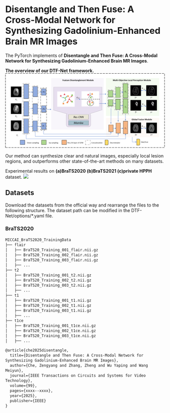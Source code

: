 # Disentangle and Then Fuse: A Cross-Modal Network for Synthesizing Gadolinium-Enhanced Brain MR Images

The PyTorch implements of **Disentangle and Then Fuse: A Cross-Modal Network for Synthesizing Gadolinium-Enhanced Brain MR Images**.

**The overview of our DTF-Net framework.**
<img src="images/framework.png"/>


Our method can synthesize clear and natural images, especially local lesion regions, and outperforms other state-of-the-art methods on many datasets.

Experimental results on **(a)BraTS2020 (b)BraTS2021 (c)private HPPH** dataset.
<img src="images/comparison_brats.png"/>


## Datasets
Download the datasets from the official way and rearrange the files to the following structure.
The dataset path can be modified in the DTF-Net/options/\*.yaml file.
### BraTS2020
```
MICCAI_BraTS2020_TrainingData
├── flair
│   ├── BraTS20_Training_001_flair.nii.gz
│   ├── BraTS20_Training_002_flair.nii.gz
│   ├── BraTS20_Training_003_flair.nii.gz
│   ├── ...
├── t2
│   ├── BraTS20_Training_001_t2.nii.gz
│   ├── BraTS20_Training_002_t2.nii.gz
│   ├── BraTS20_Training_003_t2.nii.gz
│   ├── ...
├── t1
│   ├── BraTS20_Training_001_t1.nii.gz
│   ├── BraTS20_Training_002_t1.nii.gz
│   ├── BraTS20_Training_003_t1.nii.gz
│   ├── ...
├── t1ce
│   ├── BraTS20_Training_001_t1ce.nii.gz
│   ├── BraTS20_Training_002_t1ce.nii.gz
│   ├── BraTS20_Training_003_t1ce.nii.gz
│   ├── ...
```
```
@article{che2025disentangle,
  title={Disentangle and Then Fuse: A Cross-Modal Network for Synthesizing Gadolinium-Enhanced Brain MR Images},
  author={Che, Zengyang and Zhang, Zheng and Wu Yaping and Wang Meiyun},
  journal={IEEE Transactions on Circuits and Systems for Video Technology},
  volume={99},
  pages={xxxx--xxxx},
  year={2025},
  publisher={IEEE}
}
```
